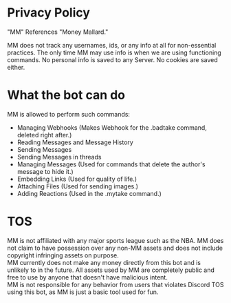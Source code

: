# Privacy Policy

"MM" References "Money Mallard."

MM does not track any usernames, ids, or any info at all for non-essential practices. The only time MM may use info is when we are using functioning commands. No personal info is saved to any Server.
No cookies are saved either.

# What the bot can do

MM is allowed to perform such commands:

* Managing Webhooks (Makes Webhook for the .badtake command, deleted right after.)
* Reading Messages and Message History
* Sending Messages
* Sending Messages in threads
* Managing Messages (Used for commands that delete the author's message to hide it.)
* Embedding Links (Used for quality of life.)
* Attaching Files (Used for sending images.)
* Adding Reactions (Used in the .mytake command.)

# TOS

MM is not affiliated with any major sports league such as the NBA. MM does not claim to have possession over any non-MM assets and does not include copyright infringing assets on purpose.\
MM currently does not make any money directly from this bot and is unlikely to in the future. All assets used by MM are completely public and free to use by anyone that doesn't have malicious intent.\
MM is not responsible for any behavior from users that violates Discord TOS using this bot, as MM is just a basic tool used for fun.
